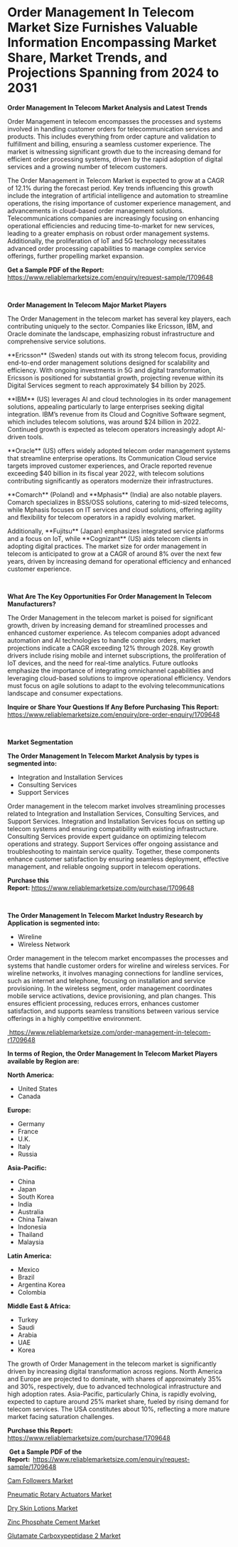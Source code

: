 <p><h1>Order Management In Telecom Market Size Furnishes Valuable Information Encompassing Market Share, Market Trends, and Projections Spanning from 2024 to 2031</h1></p><p><strong>Order Management In Telecom Market Analysis and Latest Trends</strong></p>
<p><p>Order Management in telecom encompasses the processes and systems involved in handling customer orders for telecommunication services and products. This includes everything from order capture and validation to fulfillment and billing, ensuring a seamless customer experience. The market is witnessing significant growth due to the increasing demand for efficient order processing systems, driven by the rapid adoption of digital services and a growing number of telecom customers.</p><p>The Order Management in Telecom Market is expected to grow at a CAGR of 12.1% during the forecast period. Key trends influencing this growth include the integration of artificial intelligence and automation to streamline operations, the rising importance of customer experience management, and advancements in cloud-based order management solutions. Telecommunications companies are increasingly focusing on enhancing operational efficiencies and reducing time-to-market for new services, leading to a greater emphasis on robust order management systems. Additionally, the proliferation of IoT and 5G technology necessitates advanced order processing capabilities to manage complex service offerings, further propelling market expansion.</p></p>
<p><strong>Get a Sample PDF of the Report:&nbsp;</strong> <a href="https://www.reliablemarketsize.com/enquiry/request-sample/1709648?utm_campaign=1261&utm_medium=2&utm_source=Github&utm_content=ia&utm_term=21102024&utm_id=order-management-in-telecom">https://www.reliablemarketsize.com/enquiry/request-sample/1709648</a></p>
<p>&nbsp;</p>
<p><strong>Order Management In Telecom Major Market Players</strong></p>
<p><p>The Order Management in the telecom market has several key players, each contributing uniquely to the sector. Companies like Ericsson, IBM, and Oracle dominate the landscape, emphasizing robust infrastructure and comprehensive service solutions.</p><p>**Ericsson** (Sweden) stands out with its strong telecom focus, providing end-to-end order management solutions designed for scalability and efficiency. With ongoing investments in 5G and digital transformation, Ericsson is positioned for substantial growth, projecting revenue within its Digital Services segment to reach approximately $4 billion by 2025.</p><p>**IBM** (US) leverages AI and cloud technologies in its order management solutions, appealing particularly to large enterprises seeking digital integration. IBM’s revenue from its Cloud and Cognitive Software segment, which includes telecom solutions, was around $24 billion in 2022. Continued growth is expected as telecom operators increasingly adopt AI-driven tools.</p><p>**Oracle** (US) offers widely adopted telecom order management systems that streamline enterprise operations. Its Communication Cloud service targets improved customer experiences, and Oracle reported revenue exceeding $40 billion in its fiscal year 2022, with telecom solutions contributing significantly as operators modernize their infrastructures.</p><p>**Comarch** (Poland) and **Mphasis** (India) are also notable players. Comarch specializes in BSS/OSS solutions, catering to mid-sized telecoms, while Mphasis focuses on IT services and cloud solutions, offering agility and flexibility for telecom operators in a rapidly evolving market.</p><p>Additionally, **Fujitsu** (Japan) emphasizes integrated service platforms and a focus on IoT, while **Cognizant** (US) aids telecom clients in adopting digital practices. The market size for order management in telecom is anticipated to grow at a CAGR of around 8% over the next few years, driven by increasing demand for operational efficiency and enhanced customer experience.</p></p>
<p>&nbsp;</p>
<p><strong>What Are The Key Opportunities For Order Management In Telecom Manufacturers?</strong></p>
<p><p>The Order Management in the telecom market is poised for significant growth, driven by increasing demand for streamlined processes and enhanced customer experience. As telecom companies adopt advanced automation and AI technologies to handle complex orders, market projections indicate a CAGR exceeding 12% through 2028. Key growth drivers include rising mobile and internet subscriptions, the proliferation of IoT devices, and the need for real-time analytics. Future outlooks emphasize the importance of integrating omnichannel capabilities and leveraging cloud-based solutions to improve operational efficiency. Vendors must focus on agile solutions to adapt to the evolving telecommunications landscape and consumer expectations.</p></p>
<p><strong>Inquire or Share Your Questions If Any Before Purchasing This Report:</strong> <a href="https://www.reliablemarketsize.com/enquiry/pre-order-enquiry/1709648?utm_campaign=1261&utm_medium=2&utm_source=Github&utm_content=ia&utm_term=21102024&utm_id=order-management-in-telecom">https://www.reliablemarketsize.com/enquiry/pre-order-enquiry/1709648</a></p>
<p>&nbsp;</p>
<p><strong>Market Segmentation</strong></p>
<p><strong>The Order Management In Telecom Market Analysis by types is segmented into:</strong></p>
<p><ul><li>Integration and Installation Services</li><li>Consulting Services</li><li>Support Services</li></ul></p>
<p><p>Order management in the telecom market involves streamlining processes related to Integration and Installation Services, Consulting Services, and Support Services. Integration and Installation Services focus on setting up telecom systems and ensuring compatibility with existing infrastructure. Consulting Services provide expert guidance on optimizing telecom operations and strategy. Support Services offer ongoing assistance and troubleshooting to maintain service quality. Together, these components enhance customer satisfaction by ensuring seamless deployment, effective management, and reliable ongoing support in telecom operations.</p></p>
<p><strong>Purchase this Report:&nbsp;</strong><a href="https://www.reliablemarketsize.com/purchase/1709648?utm_campaign=1261&utm_medium=2&utm_source=Github&utm_content=ia&utm_term=21102024&utm_id=order-management-in-telecom">https://www.reliablemarketsize.com/purchase/1709648</a></p>
<p>&nbsp;</p>
<p><strong>The Order Management In Telecom Market Industry Research by Application is segmented into:</strong></p>
<p><ul><li>Wireline</li><li>Wireless Network</li></ul></p>
<p><p>Order management in the telecom market encompasses the processes and systems that handle customer orders for wireline and wireless services. For wireline networks, it involves managing connections for landline services, such as internet and telephone, focusing on installation and service provisioning. In the wireless segment, order management coordinates mobile service activations, device provisioning, and plan changes. This ensures efficient processing, reduces errors, enhances customer satisfaction, and supports seamless transitions between various service offerings in a highly competitive environment.</p></p>
<p><a href="https://www.reliablemarketsize.com/order-management-in-telecom-r1709648?utm_campaign=1261&utm_medium=2&utm_source=Github&utm_content=ia&utm_term=21102024&utm_id=order-management-in-telecom">&nbsp;https://www.reliablemarketsize.com/order-management-in-telecom-r1709648</a></p>
<p><strong>In terms of Region, the Order Management In Telecom Market Players available by Region are:</strong></p>
<p>
    <p> <strong> North America: </strong>
        <ul>
            <li>United States</li>
            <li>Canada</li>
        </ul>
        </p> 
    <p> <strong> Europe: </strong>
        <ul>
            <li>Germany</li>
            <li>France</li>
            <li>U.K.</li>
            <li>Italy</li>
            <li>Russia</li>
        </ul>
        </p> 
    <p> <strong> Asia-Pacific: </strong>
        <ul>
            <li>China</li>
            <li>Japan</li>
            <li>South Korea</li>
            <li>India</li>
            <li>Australia</li>
            <li>China Taiwan</li>
            <li>Indonesia</li>
            <li>Thailand</li>
            <li>Malaysia</li>
        </ul>
        </p> 
    <p> <strong> Latin America: </strong>
        <ul>
            <li>Mexico</li>
            <li>Brazil</li>
            <li>Argentina Korea</li>
            <li>Colombia</li>
        </ul>
        </p> 
    <p> <strong> Middle East & Africa: </strong>
        <ul>
            <li>Turkey</li>
            <li>Saudi</li>
            <li>Arabia</li>
            <li>UAE</li>
            <li>Korea</li>
        </ul>
    </p>
    </p>
<p><p>The growth of Order Management in the telecom market is significantly driven by increasing digital transformation across regions. North America and Europe are projected to dominate, with shares of approximately 35% and 30%, respectively, due to advanced technological infrastructure and high adoption rates. Asia-Pacific, particularly China, is rapidly evolving, expected to capture around 25% market share, fueled by rising demand for telecom services. The USA constitutes about 10%, reflecting a more mature market facing saturation challenges.</p></p>
<p><strong>Purchase this Report: </strong><a href="https://www.reliablemarketsize.com/purchase/1709648?utm_campaign=1261&utm_medium=2&utm_source=Github&utm_content=ia&utm_term=21102024&utm_id=order-management-in-telecom">https://www.reliablemarketsize.com/purchase/1709648</a></p>
<p>&nbsp;<strong>Get a Sample PDF of the Report:&nbsp;&nbsp;</strong><a href="https://www.reliablemarketsize.com/enquiry/request-sample/1709648?utm_campaign=1261&utm_medium=2&utm_source=Github&utm_content=ia&utm_term=21102024&utm_id=order-management-in-telecom">https://www.reliablemarketsize.com/enquiry/request-sample/1709648</a></p>
<p><strong></strong></p>
<p><p><a href="https://issuu.com/reportprime-2/docs/cam-followers-market-size-2030.pptx_b19f9e02cc03d3?utm_campaign=1261&utm_medium=2&utm_source=Github&utm_content=ia&utm_term=21102024&utm_id=order-management-in-telecom">Cam Followers Market</a></p><p><a href="https://issuu.com/reportprime-2/docs/pneumatic-rotary-actuators-market-s_585e56558d961d?utm_campaign=1261&utm_medium=2&utm_source=Github&utm_content=ia&utm_term=21102024&utm_id=order-management-in-telecom">Pneumatic Rotary Actuators Market</a></p><p><a href="https://github.com/nenitafam9o0/Market-Research-Report-List-1/blob/main/dry-skin-lotions-market.md?utm_campaign=1261&utm_medium=2&utm_source=Github&utm_content=ia&utm_term=21102024&utm_id=order-management-in-telecom">Dry Skin Lotions Market</a></p><p><a href="https://www.linkedin.com/pulse/strategic-forecast-zinc-phosphate-cement-market-growth-trends-gftse?utm_campaign=1261&utm_medium=2&utm_source=Github&utm_content=ia&utm_term=21102024&utm_id=order-management-in-telecom">Zinc Phosphate Cement Market</a></p><p><a href="https://github.com/pizolina/Market-Research-Report-List-6/blob/main/glutamate-carboxypeptidase-2-market.md?utm_campaign=1261&utm_medium=2&utm_source=Github&utm_content=ia&utm_term=21102024&utm_id=order-management-in-telecom">Glutamate Carboxypeptidase 2 Market</a></p></p>